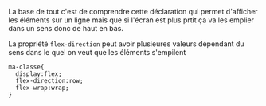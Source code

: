 La base de tout c'est de comprendre cette déclaration qui permet d'afficher les éléments sur un ligne mais que si l'écran est plus prtit ça va les emplier dans un sens donc de haut en bas.

La propriété `flex-direction` peut avoir plusieures valeurs dépendant du sens dans le quel on veut que les éléments s'empilent

```
ma-classe{
  display:flex;
  flex-direction:row;
  flex-wrap:wrap;
}
```
